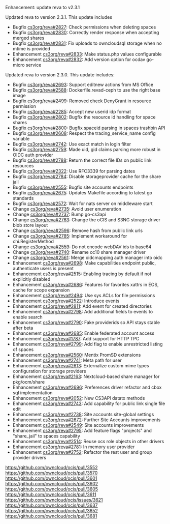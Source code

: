 Enhancement: update reva to v2.3.1

Updated reva to version 2.3.1. This update includes

* Bugfix [cs3org/reva#2827](https://github.com/cs3org/reva/pull/2827): Check permissions when deleting spaces
* Bugfix [cs3org/reva#2830](https://github.com/cs3org/reva/pull/2830): Correctly render response when accepting merged shares
* Bugfix [cs3org/reva#2831](https://github.com/cs3org/reva/pull/2831): Fix uploads to owncloudsql storage when no mtime is provided
* Enhancement [cs3org/reva#2833](https://github.com/cs3org/reva/pull/2833): Make status.php values configurable
* Enhancement [cs3org/reva#2832](https://github.com/cs3org/reva/pull/2832): Add version option for ocdav go-micro service

Updated reva to version 2.3.0. This update includes:

* Bugfix [cs3org/reva#2693](https://github.com/cs3org/reva/pull/2693): Support editnew actions from MS Office
* Bugfix [cs3org/reva#2588](https://github.com/cs3org/reva/pull/2588): Dockerfile.revad-ceph to use the right base image
* Bugfix [cs3org/reva#2499](https://github.com/cs3org/reva/pull/2499): Removed check DenyGrant in resource permission
* Bugfix [cs3org/reva#2285](https://github.com/cs3org/reva/pull/2285): Accept new userid idp format
* Bugfix [cs3org/reva#2802](https://github.com/cs3org/reva/pull/2802): Bugfix the resource id handling for space shares
* Bugfix [cs3org/reva#2800](https://github.com/cs3org/reva/pull/2800): Bugfix spaceid parsing in spaces trashbin API
* Bugfix [cs3org/reva#2608](https://github.com/cs3org/reva/pull/2608): Respect the tracing_service_name config variable
* Bugfix [cs3org/reva#2742](https://github.com/cs3org/reva/pull/2742): Use exact match in login filter
* Bugfix [cs3org/reva#2759](https://github.com/cs3org/reva/pull/2759): Made uid, gid claims parsing more robust in OIDC auth provider
* Bugfix [cs3org/reva#2788](https://github.com/cs3org/reva/pull/2788): Return the correct file IDs on public link resources
* Bugfix [cs3org/reva#2322](https://github.com/cs3org/reva/pull/2322): Use RFC3339 for parsing dates
* Bugfix [cs3org/reva#2784](https://github.com/cs3org/reva/pull/2784): Disable storageprovider cache for the share jail
* Bugfix [cs3org/reva#2555](https://github.com/cs3org/reva/pull/2555): Bugfix site accounts endpoints
* Bugfix [cs3org/reva#2675](https://github.com/cs3org/reva/pull/2675): Updates Makefile according to latest go standards
* Bugfix [cs3org/reva#2572](https://github.com/cs3org/reva/pull/2572): Wait for nats server on middleware start
* Change [cs3org/reva#2735](https://github.com/cs3org/reva/pull/2735): Avoid user enumeration
* Change [cs3org/reva#2737](https://github.com/cs3org/reva/pull/2737): Bump go-cs3api
* Change [cs3org/reva#2763](https://github.com/cs3org/reva/pull/2763): Change the oCIS and S3NG  storage driver blob store layout
* Change [cs3org/reva#2596](https://github.com/cs3org/reva/pull/2596): Remove hash from public link urls
* Change [cs3org/reva#2785](https://github.com/cs3org/reva/pull/2785): Implement workaround for chi.RegisterMethod
* Change [cs3org/reva#2559](https://github.com/cs3org/reva/pull/2559): Do not encode webDAV ids to base64
* Change [cs3org/reva#2740](https://github.com/cs3org/reva/pull/2740): Rename oc10 share manager driver
* Change [cs3org/reva#2561](https://github.com/cs3org/reva/pull/2561): Merge oidcmapping auth manager into oidc
* Enhancement [cs3org/reva#2698](https://github.com/cs3org/reva/pull/2698): Make capabilities endpoint public, authenticate users is present
* Enhancement [cs3org/reva#2515](https://github.com/cs3org/reva/pull/2515): Enabling tracing by default if not explicitly disabled
* Enhancement [cs3org/reva#2686](https://github.com/cs3org/reva/pull/2686): Features for favorites xattrs in EOS, cache for scope expansion
* Enhancement [cs3org/reva#2494](https://github.com/cs3org/reva/pull/2494): Use sys ACLs for file permissions
* Enhancement [cs3org/reva#2522](https://github.com/cs3org/reva/pull/2522): Introduce events
* Enhancement [cs3org/reva#2811](https://github.com/cs3org/reva/pull/2811): Add event for created directories
* Enhancement [cs3org/reva#2798](https://github.com/cs3org/reva/pull/2798): Add additional fields to events to enable search
* Enhancement [cs3org/reva#2790](https://github.com/cs3org/reva/pull/2790): Fake providerids so API stays stable after beta
* Enhancement [cs3org/reva#2685](https://github.com/cs3org/reva/pull/2685): Enable federated account access
* Enhancement [cs3org/reva#1787](https://github.com/cs3org/reva/pull/1787): Add support for HTTP TPC
* Enhancement [cs3org/reva#2799](https://github.com/cs3org/reva/pull/2799): Add flag to enable unrestricted listing of spaces
* Enhancement [cs3org/reva#2560](https://github.com/cs3org/reva/pull/2560): Mentix PromSD extensions
* Enhancement [cs3org/reva#2741](https://github.com/cs3org/reva/pull/2741): Meta path for user
* Enhancement [cs3org/reva#2613](https://github.com/cs3org/reva/pull/2613): Externalize custom mime types configuration for storage providers
* Enhancement [cs3org/reva#2163](https://github.com/cs3org/reva/pull/2163): Nextcloud-based share manager for pkg/ocm/share
* Enhancement [cs3org/reva#2696](https://github.com/cs3org/reva/pull/2696): Preferences driver refactor and cbox sql implementation
* Enhancement [cs3org/reva#2052](https://github.com/cs3org/reva/pull/2052): New CS3API datatx methods
* Enhancement [cs3org/reva#2743](https://github.com/cs3org/reva/pull/2743): Add capability for public link single file edit
* Enhancement [cs3org/reva#2738](https://github.com/cs3org/reva/pull/2738): Site accounts site-global settings
* Enhancement [cs3org/reva#2672](https://github.com/cs3org/reva/pull/2672): Further Site Accounts improvements
* Enhancement [cs3org/reva#2549](https://github.com/cs3org/reva/pull/2549): Site accounts improvements
* Enhancement [cs3org/reva#2795](https://github.com/cs3org/reva/pull/2795): Add feature flags "projects" and "share_jail" to spaces capability
* Enhancement [cs3org/reva#2514](https://github.com/cs3org/reva/pull/2514): Reuse ocs role objects in other drivers
* Enhancement [cs3org/reva#2781](https://github.com/cs3org/reva/pull/2781): In memory user provider
* Enhancement [cs3org/reva#2752](https://github.com/cs3org/reva/pull/2752): Refactor the rest user and group provider drivers

https://github.com/owncloud/ocis/pull/3552
https://github.com/owncloud/ocis/pull/3570
https://github.com/owncloud/ocis/pull/3601
https://github.com/owncloud/ocis/pull/3602
https://github.com/owncloud/ocis/pull/3605
https://github.com/owncloud/ocis/pull/3611
https://github.com/owncloud/ocis/issues/3621
https://github.com/owncloud/ocis/pull/3637
https://github.com/owncloud/ocis/pull/3652
https://github.com/owncloud/ocis/pull/3681

